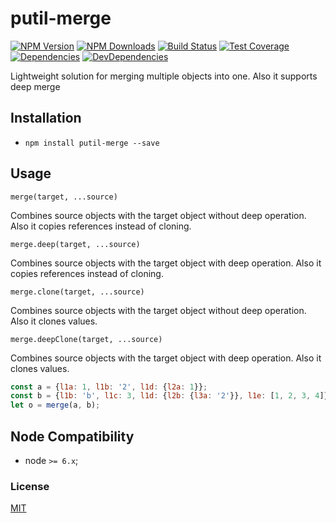 # putil-merge

[![NPM Version][npm-image]][npm-url]
[![NPM Downloads][downloads-image]][downloads-url]
[![Build Status][travis-image]][travis-url]
[![Test Coverage][coveralls-image]][coveralls-url]
[![Dependencies][dependencies-image]][dependencies-url]
[![DevDependencies][devdependencies-image]][devdependencies-url]

Lightweight solution for merging multiple objects into one. Also it supports deep merge

## Installation

  - `npm install putil-merge --save`

## Usage

`merge(target, ...source)`

Combines source objects with the target object without deep operation. Also it copies references instead of cloning.


`merge.deep(target, ...source)`

Combines source objects with the target object with deep operation. Also it copies references instead of cloning.

`merge.clone(target, ...source)`

Combines source objects with the target object without deep operation. Also it clones values.

`merge.deepClone(target, ...source)`

Combines source objects with the target object with deep operation. Also it clones values.

 

```javascript
const a = {l1a: 1, l1b: '2', l1d: {l2a: 1}};
const b = {l1b: 'b', l1c: 3, l1d: {l2b: {l3a: '2'}}, l1e: [1, 2, 3, 4]};
let o = merge(a, b);
```

## Node Compatibility

  - node `>= 6.x`;
  
### License
[MIT](LICENSE)

[npm-image]: https://img.shields.io/npm/v/putil-merge.svg
[npm-url]: https://npmjs.org/package/putil-merge
[travis-image]: https://img.shields.io/travis/panates/putil-merge/master.svg
[travis-url]: https://travis-ci.org/panates/putil-merge
[coveralls-image]: https://img.shields.io/coveralls/panates/putil-merge/master.svg
[coveralls-url]: https://coveralls.io/r/panates/putil-merge
[downloads-image]: https://img.shields.io/npm/dm/putil-merge.svg
[downloads-url]: https://npmjs.org/package/putil-merge
[gitter-image]: https://badges.gitter.im/panates/putil-merge.svg
[gitter-url]: https://gitter.im/panates/putil-merge?utm_source=badge&utm_medium=badge&utm_campaign=pr-badge&utm_content=badge
[dependencies-image]: https://david-dm.org/panates/putil-merge/status.svg
[dependencies-url]:https://david-dm.org/panates/putil-merge
[devdependencies-image]: https://david-dm.org/panates/putil-merge/dev-status.svg
[devdependencies-url]:https://david-dm.org/panates/putil-merge?type=dev
[quality-image]: http://npm.packagequality.com/shield/putil-merge.png
[quality-url]: http://packagequality.com/#?package=putil-merge
